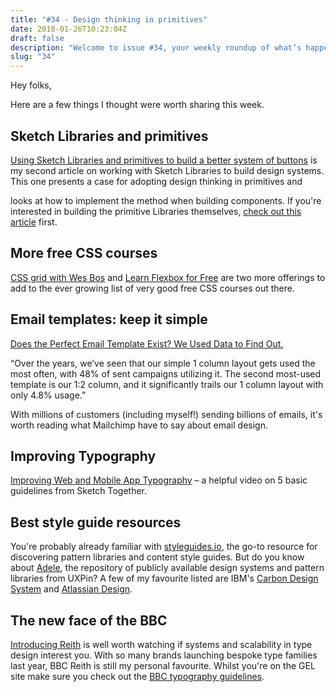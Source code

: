 ```yaml
---
title: "#34 - Design thinking in primitives"
date: 2018-01-26T10:23:04Z
draft: false
description: "Welcome to issue #34, your weekly roundup of what’s happening in design, code and typography."
slug: "34"
---
```


Hey folks,

Here are a few things I thought were worth sharing this week.

## Sketch Libraries and primitives

[Using Sketch Libraries and primitives to build a better system of buttons](https://medium.com/@harrycresswell/using-sketch-libraries-and-primitives-to-build-an-even-better-system-of-buttons-ecc8f25486ac) is my second article on working with Sketch Libraries to build design systems. This one presents a case for adopting design thinking in primitives and

looks at how to implement the method when building components. If you're interested in building the primitive Libraries themselves, [check out this article](https://blog.usejournal.com/using-sketch-libraries-to-build-a-better-ui-design-system-part-1-26f5660f3c98) first.

## More free CSS courses

[CSS grid with Wes Bos](https://cssgrid.io/) and [Learn Flexbox for Free](https://scrimba.com/g/gflexbox) are two more offerings to add to the ever growing list of very good free CSS courses out there.

## Email templates: keep it simple

[Does the Perfect Email Template Exist? We Used Data to Find Out.](https://blog.mailchimp.com/does-the-perfect-email-template-exist-we-used-data-to-find-out/)

“Over the years, we’ve seen that our simple 1 column layout gets used the most often, with 48% of sent campaigns utilizing it. The second most-used template is our 1:2 column, and it significantly trails our 1 column layout with only 4.8% usage.”

With millions of customers (including myself!) sending billions of emails, it's worth reading what Mailchimp have to say about email design.

## Improving Typography

[Improving Web and Mobile App Typography](https://www.youtube.com/watch?v=O3fVMm-Ef0Y) – a helpful video on 5 basic guidelines from Sketch Together.

## Best style guide resources

You're probably already familiar with [styleguides.io](http://styleguides.io/), the go-to resource for discovering pattern libraries and content style guides. But do you know about [Adele](https://adele.uxpin.com/), the repository of publicly available design systems and pattern libraries from UXPin? A few of my favourite listed are IBM's [Carbon Design System](http://carbondesignsystem.com/) and [Atlassian Design](https://atlassian.design/).

## The new face of the BBC

[Introducing Reith](http://www.bbc.co.uk/gel/articles/introducing-bbc-reith) is well worth watching if systems and scalability in type design interest you. With so many brands launching bespoke type families last year, BBC Reith is still my personal favourite. Whilst you're on the GEL site make sure you check out the [BBC typography guidelines](http://www.bbc.co.uk/gel/guidelines/typography#type-in-action).
